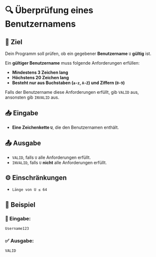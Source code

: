 # 🔍 Überprüfung eines Benutzernamens

## 🎯 Ziel
Dein Programm soll prüfen, ob ein gegebener **Benutzername** `U` **gültig** ist.  

Ein **gültiger Benutzername** muss folgende Anforderungen erfüllen:
- **Mindestens 3 Zeichen lang**
- **Höchstens 20 Zeichen lang**
- **Besteht nur aus Buchstaben (`a-z`, `A-Z`) und Ziffern (`0-9`)**

Falls der Benutzername diese Anforderungen erfüllt, gib `VALID` aus,  
ansonsten gib `INVALID` aus.

## 📥 Eingabe
- **Eine Zeichenkette `U`**, die den Benutzernamen enthält.

## 📤 Ausgabe
- `VALID`, falls `U` alle Anforderungen erfüllt.
- `INVALID`, falls `U` **nicht** alle Anforderungen erfüllt.

## ⚙️ Einschränkungen
- `Länge von U ≤ 64`

## 📌 Beispiel

### 📝 Eingabe:
```
Username123
```

### ✅ Ausgabe:
```
VALID
```
